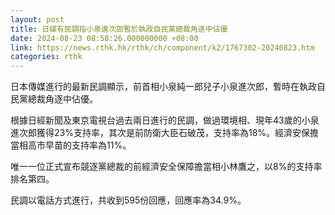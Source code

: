 ```yaml
---
layout: post
title: 日媒有民調指小泉進次郎暫於執政自民黨總裁角逐中佔優
date: 2024-08-23 08:58:26.000000000 +08:00
link: https://news.rthk.hk/rthk/ch/component/k2/1767302-20240823.htm
categories: rthk
---
```


日本傳媒進行的最新民調顯示，前首相小泉純一郎兒子小泉進次郎，暫時在執政自民黨總裁角逐中佔優。

根據日經新聞及東京電視台過去兩日進行的民調，做過環境相、現年43歲的小泉進次郎獲得23%支持率，其次是前防衛大臣石破茂，支持率為18%。經濟安保擔當相高市早苗的支持率為11%。

唯一一位正式宣布競逐黨總裁的前經濟安全保障擔當相小林鷹之，以8%的支持率排名第四。

民調以電話方式進行，共收到595份回應，回應率為34.9%。
